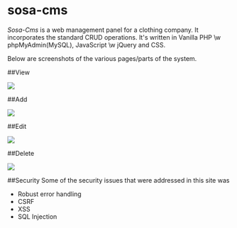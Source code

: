 # sosa-cms
_Sosa-Cms_ is a web management panel for a clothing company. It incorporates the standard CRUD operations.
It's written in Vanilla PHP \w phpMyAdmin(MySQL), JavaScript \w jQuery and CSS.

Below are screenshots of the various pages/parts of the system.

##View

<img src="http://i.imgur.com/s5rYWs7.png">

##Add

<img src="http://i.imgur.com/qXIAiee.png">


##Edit

<img src="http://i.imgur.com/yyLtKTA.png">


##Delete

<img src="http://i.imgur.com/iQl1bvE.png">

##Security
Some of the security issues that were addressed in this site was

* Robust error handling
* CSRF
* XSS
* SQL Injection